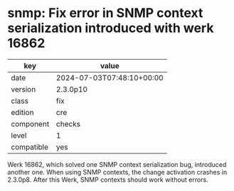 [//]: # (werk v2)
# snmp: Fix error in SNMP context serialization introduced with werk 16862

key        | value
---------- | ---
date       | 2024-07-03T07:48:10+00:00
version    | 2.3.0p10
class      | fix
edition    | cre
component  | checks
level      | 1
compatible | yes

Werk 16862, which solved one SNMP context serialization bug, introduced another one.
When using SNMP contexts, the change activation crashes in 2.3.0p8.
After this Werk, SNMP contexts should work without errors.
